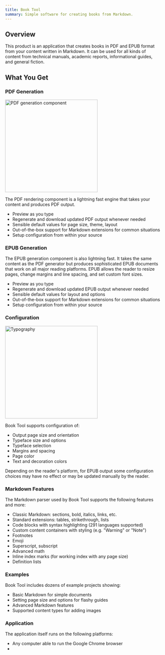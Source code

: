 ```yaml
---
title: Book Tool
summary: Simple software for creating books from Markdown.
---
```


## Overview

This product is an application that creates books in PDF and EPUB format from
your content written in Markdown. It can be used for all kinds of content from
technical manuals, academic reports, informational guides, and general fiction.

## What You Get

### PDF Generation

<img src="/images/book.jpg" alt="PDF generation component" width=300>

The PDF rendering component is a lightning fast engine that takes your content
and produces PDF output.
* Preview as you type
* Regenerate and download updated PDF output whenever needed
* Sensible default values for page size, theme, layout
* Out-of-the-box support for Markdown extensions for common situations
* Setup configuration from within your source
<!--
* Errors and warnings in source content will be shown for debugging but do not stop output generation
-->

### EPUB Generation

The EPUB generation component is also lightning fast. It takes the same content
as the PDF generator but produces sophisticated EPUB documents that work on all
major reading platforms. EPUB allows the reader to resize pages, change margins
and line spacing, and set custom font sizes.
* Preview as you type
* Regenerate and download updated EPUB output whenever needed
* Sensible default values for layout and options
* Out-of-the-box support for Markdown extensions for common situations
* Setup configuration from within your source

### Configuration

<img src="/images/letters.jpg" alt="Typography" width=300>

Book Tool supports configuration of:
* Output page size and orientation
* Typeface size and options
* Typeface selection
* Margins and spacing
* Page color
* Text and decoration colors

Depending on the reader's platform, for EPUB output some configuration choices
may have no effect or may be updated manually by the reader.

### Markdown Features

The Markdown parser used by Book Tool supports the following features and more:
* Classic Markdown: sections, bold, italics, links, etc.
* Standard extensions: tables, strikethrough, lists
* Code blocks with syntax highlighting (291 languages supported)
* Custom content containers with styling (e.g. "Warning" or "Note")
* Footnotes
* Emoji
* Superscript, subscript
* Advanced math
* Inline index marks (for working index with any page size)
* Definition lists

### Examples

Book Tool includes dozens of example projects showing:
* Basic Markdown for simple documents
* Setting page size and options for flashy guides
* Advanced Markdown features
* Supported content types for adding images

### Application

The application itself runs on the following platforms:
* Any computer able to run the Google Chrome browser
* 
